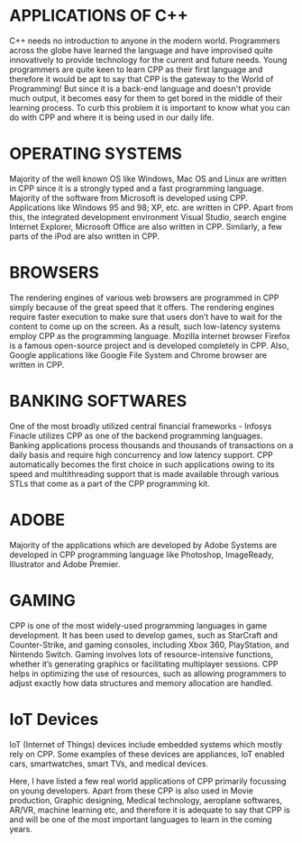 # **APPLICATIONS OF C++**

C++ needs no introduction to anyone in the modern world. Programmers across the globe have learned the language and have improvised quite innovatively to provide technology for the current and future needs.
Young programmers are quite keen to learn CPP as their first language and therefore it would be apt to say that CPP is the gateway to the World of Programming! But since it is a back-end language and doesn't provide much output, it becomes easy for them to get bored in the middle of their learning process. To curb this problem it is important to know what you can do with CPP and where it is being used in our daily life.
# **OPERATING SYSTEMS**


Majority of the well known OS like Windows, Mac OS and Linux are written in CPP since it is a strongly typed and a fast programming language.
Majority of the software from Microsoft is developed using CPP. Applications like Windows 95 and 98; XP, etc. are written in CPP. Apart from this, the integrated development environment Visual Studio, search engine Internet Explorer, Microsoft Office are also written in CPP. Similarly, a few parts of the iPod are also written in CPP.


# **BROWSERS**
The rendering engines of various web browsers are programmed in CPP simply because of the great speed that it offers. The rendering engines require faster execution to make sure that users don’t have to wait for the content to come up on the screen. As a result, such low-latency systems employ CPP as the programming language.
Mozilla internet browser Firefox is a famous open-source project and is developed completely in CPP. Also, Google applications like Google File System and Chrome browser are written in CPP.


# **BANKING SOFTWARES**
One of the most broadly utilized central financial frameworks - Infosys Finacle utilizes CPP as one of the backend programming languages. Banking applications process thousands and thousands of transactions on a daily basis and require high concurrency and low latency support. CPP automatically becomes the first choice in such applications owing to its speed and multithreading support that is made available through various STLs that come as a part of the CPP programming kit.


# **ADOBE**
Majority of the applications which are developed by Adobe Systems are developed in CPP programming language like Photoshop, ImageReady, Illustrator and Adobe Premier.


# **GAMING**
CPP is one of the most widely-used programming languages in game development. It has been used to develop games, such as StarCraft and Counter-Strike, and gaming consoles, including Xbox 360, PlayStation, and Nintendo Switch.
Gaming involves lots of resource-intensive functions, whether it’s generating graphics or facilitating multiplayer sessions. CPP helps in optimizing the use of resources, such as allowing programmers to adjust exactly how data structures and memory allocation are handled.


# **IoT Devices**
IoT (Internet of Things) devices include embedded systems which mostly rely on CPP. Some examples of these devices are appliances, IoT enabled cars, smartwatches, smart TVs, and medical devices. 

Here, I have listed a few real world applications of CPP primarily focussing on young developers. Apart from these CPP is also used in Movie production, Graphic designing, Medical technology, aeroplane softwares, AR/VR, machine learning etc, and therefore it is adequate to say that CPP is and will be one of the most important languages to learn in the coming years.

